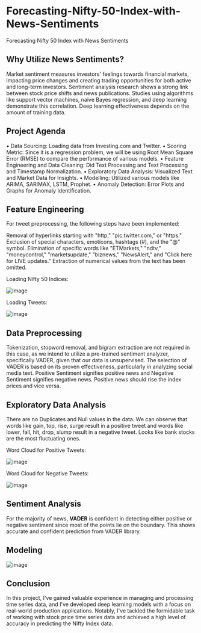 # Forecasting-Nifty-50-Index-with-News-Sentiments
Forecasting Nifty 50 Index with News Sentiments

## Why Utilize News Sentiments?
Market sentiment measures investors' feelings towards financial markets, impacting price changes and creating trading opportunities for both active and long-term investors. Sentiment analysis research shows a strong link between stock price shifts and news publications. Studies using algorithms like support vector machines, naive Bayes regression, and deep learning demonstrate this correlation. Deep learning effectiveness depends on the amount of training data.

## Project Agenda
• Data Sourcing: Loading data from Investing.com and Twitter.
• Scoring Metric: Since it is a regression problem, we will be using Root Mean Square Error (RMSE) to compare the performance of various models.
• Feature Engineering and Data Cleaning: Did Text Processing and Text Processing and Timestamp Normalization.
• Exploratory Data Analysis: Visualized Text and Market Data for Insights.
• Modelling: Utilized various models like ARIMA, SARIMAX, LSTM, Prophet.
• Anomaly Detection: Error Plots and Graphs for Anomaly Identification.

## Feature Engineering
For tweet preprocessing, the following steps have been implemented:

Removal of hyperlinks starting with "http," "pic.twitter.com," or "https."
Exclusion of special characters, emoticons, hashtags (#), and the "@" symbol.
Elimination of specific words like "ETMarkets," "ndtv," "moneycontrol," "marketsupdate," "biznews," "NewsAlert," and "Click here for LIVE updates."
Extraction of numerical values from the text has been omitted.

Loading Nifty 50 Indices:

![image](https://github.com/MANIMADHURIE/Forecasting-Nifty-50-Index-with-News-Sentiments/assets/37103568/c98c4b24-ae71-4b10-8145-e894b5933011)

Loading Tweets:

![image](https://github.com/MANIMADHURIE/Forecasting-Nifty-50-Index-with-News-Sentiments/assets/37103568/994d49d1-e0ad-4d69-a18e-93be7c95341f)

## Data Preprocessing
Tokenization, stopword removal, and bigram extraction are not required in this case, as we intend to utilize a pre-trained sentiment analyzer, specifically VADER, given that our data is unsupervised.
The selection of VADER is based on its proven effectiveness, particularly in analyzing social media text. Positive Sentiment signifies positive news and Negative Sentiment signifies negative news. Positive news should rise the index prices and vice versa.

## Exploratory Data Analysis
There are no Duplicates and Null values in the data. We can observe that words like gain, top, rise, surge result in a positive tweet and words like lower, fall, hit, drop, slump result in a negative tweet. Looks like bank stocks are the most fluctuating ones.

Word Cloud for Positive Tweets:

![image](https://github.com/MANIMADHURIE/Forecasting-Nifty-50-Index-with-News-Sentiments/assets/37103568/6e95ef55-20f1-4ccc-9223-e78a2d8007af)

Word Cloud for Negative Tweets:

![image](https://github.com/MANIMADHURIE/Forecasting-Nifty-50-Index-with-News-Sentiments/assets/37103568/b4a694f3-46b7-4816-b005-0c671f186c00)

## Sentiment Analysis
For the majority of news, **VADER** is confident in detecting either positive or negative sentiment since most of the points lie on the boundary. This shows accurate and confident prediction from VADER library.

## Modeling

![image](https://github.com/MANIMADHURIE/Forecasting-Nifty-50-Index-with-News-Sentiments/assets/37103568/d83a1e57-d4f9-4b48-ba72-95b5444ec548)

## Conclusion
In this project, I've gained valuable experience in managing and processing time series data, and I've developed deep learning models with a focus on real-world production applications. Notably, I've tackled the formidable task of working with stock price time series data and achieved a high level of accuracy in predicting the Nifty Index data.












